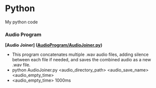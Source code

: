 # Python
My python code

### Audio Program
**[Audio Joiner] ([AudioProgram/AudioJoiner.py](https://github.com/tine1117/Python/blob/main/AudioProgram/AudioJoiner.py))**
- This program concatenates multiple .wav audio files, adding silence between each file if needed, and saves the combined audio as a new .wav file.
- python AudioJoiner.py <audio_directory_path> <audio_save_name> <audio_empty_time>
- <audio_empty_time> 1000ms
